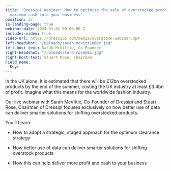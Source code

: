 ```yaml
---
title: 'Dressipi Webinar: How to optimise the sale of overstocked products and release
  maximum cash into your business'
position: 33
is-landing-page: true
webinar-date: 2024-01-01 00:00:00 Z
includes-video: true
video-url: https://dressipi.com/media/overstock-webinar.mp4
left-headshot: "/uploads/sarah-mcvittie@2x.jpg"
left-host-text: Sarah McVittie, Co-Founder
right-headshot: "/uploads/lord-rose@2x.jpg"
right-host-text: Stuart Rose, Chairman
Field name:
  Key: 
---
```


In the UK alone, it is estimated that there will be £12bn overstocked products by the end of the summer, costing the UK industry at least £3.4bn of profit. Imagine what this means for the worldwide fashion industry.

Our live webinar with Sarah McVittie, Co-Founder of Dressipi and Stuart Rose, Chairman of Dressipi focuses exclusively on how better use of data can deliver smarter solutions for shifting overstocked products.

 You’ll Learn:

* How to adopt a strategic, staged approach for the optimum clearance strategy

* How better use of data can deliver smarter solutions for shifting overstock products

* How this can help deliver more profit and cash to your business